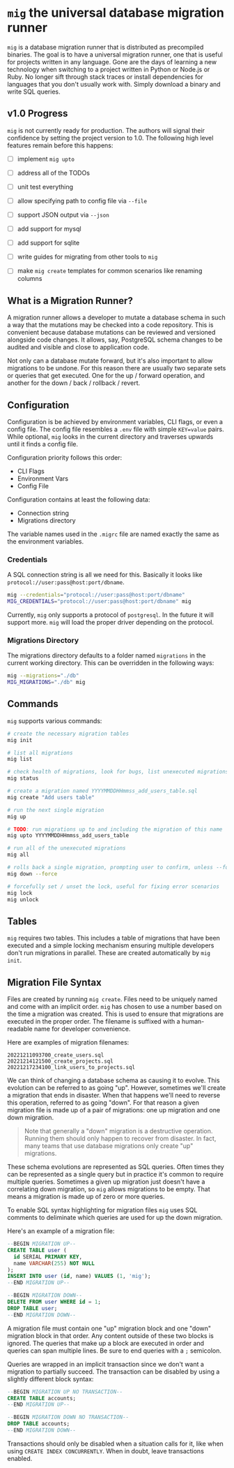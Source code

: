 # `mig` the universal database migration runner

`mig` is a database migration runner that is distributed as precompiled binaries. The goal is to have a universal migration runner, one that is useful for projects written in any language. Gone are the days of learning a new technology when switching to a project written in Python or Node.js or Ruby. No longer sift through stack traces or install dependencies for languages that you don't usually work with. Simply download a binary and write SQL queries.


## v1.0 Progress

`mig` is not currently ready for production. The authors will signal their confidence by setting the project version to 1.0. The following high level features remain before this happens:

- [ ] implement `mig upto`
- [ ] address all of the TODOs
- [ ] unit test everything
- [ ] allow specifying path to config file via `--file`
- [ ] support JSON output via `--json`
- [ ] add support for mysql
- [ ] add support for sqlite
- [ ] write guides for migrating from other tools to `mig`
- [ ] make `mig create` templates for common scenarios like renaming columns


## What is a Migration Runner?

A migration runner allows a developer to mutate a database schema in such a way that the mutations may be checked into a code repository. This is convenient because database mutations can be reviewed and versioned alongside code changes. It allows, say, PostgreSQL schema changes to be audited and visible and close to application code.

Not only can a database mutate forward, but it's also important to allow migrations to be undone. For this reason there are usually two separate sets or queries that get executed. One for the up / forward operation, and another for the down / back / rollback / revert.


## Configuration

Configuration is be achieved by environment variables, CLI flags, or even a config file. The config file resembles a `.env` file with simple `KEY=value` pairs. While optional, `mig` looks in the current directory and traverses upwards until it finds a config file.

Configuration priority follows this order:

- CLI Flags
- Environment Vars
- Config File

Configuration contains at least the following data:

* Connection string
* Migrations directory

The variable names used in the `.migrc` file are named exactly the same as the environment variables.

### Credentials

A SQL connection string is all we need for this. Basically it looks like `protocol://user:pass@host:port/dbname`.

```sh
mig --credentials="protocol://user:pass@host:port/dbname"
MIG_CREDENTIALS="protocol://user:pass@host:port/dbname" mig
```

Currently, `mig` only supports a protocol of `postgresql`. In the future it will support more. `mig` will load the proper driver depending on the protocol.

### Migrations Directory

The migrations directory defaults to a folder named `migrations` in the current working directory. This can be overridden in the following ways:

```sh
mig --migrations="./db"
MIG_MIGRATIONS="./db" mig
```


## Commands

`mig` supports various commands:

```sh
# create the necessary migration tables
mig init

# list all migrations
mig list

# check health of migrations, look for bugs, list unexecuted migrations
mig status

# create a migration named YYYYMMDDHHmmss_add_users_table.sql
mig create "Add users table"

# run the next single migration
mig up

# TODO: run migrations up to and including the migration of this name
mig upto YYYYMMDDHHmmss_add_users_table

# run all of the unexecuted migrations
mig all

# rolls back a single migration, prompting user to confirm, unless --force is provided
mig down --force

# forcefully set / unset the lock, useful for fixing error scenarios
mig lock
mig unlock
```


## Tables

`mig` requires two tables. This includes a table of migrations that have been executed and a simple locking mechanism ensuring multiple developers don't run migrations in parallel. These are created automatically by `mig init`.


## Migration File Syntax

Files are created by running `mig create`. Files need to be uniquely named and come with an implicit order. `mig` has chosen to use a number based on the time a migration was created. This is used to ensure that migrations are executed in the proper order. The filename is suffixed with a human-readable name for developer convenience.

Here are examples of migration filenames:

```
20221211093700_create_users.sql
20221214121500_create_projects.sql
20221217234100_link_users_to_projects.sql
```

We can think of changing a database schema as causing it to evolve. This evolution can be referred to as going "up". However, sometimes we'll create a migration that ends in disaster. When that happens we'll need to reverse this operation, referred to as going "down". For that reason a given migration file is made up of a pair of migrations: one up migration and one down migration.

> Note that generally a "down" migration is a destructive operation. Running them should only happen to recover from disaster. In fact, many teams that use database migrations only create "up" migrations.

These schema evolutions are represented as SQL queries. Often times they can be represented as a single query but in practice it's common to require multiple queries. Sometimes a given up migration just doesn't have a correlating down migration, so `mig` allows migrations to be empty. That means a migration is made up of zero or more queries.

To enable SQL syntax highlighting for migration files `mig` uses SQL comments to deliminate which queries are used for up the down migration.

Here's an example of a migration file:

```sql
--BEGIN MIGRATION UP--
CREATE TABLE user (
  id SERIAL PRIMARY KEY,
  name VARCHAR(255) NOT NULL
);
INSERT INTO user (id, name) VALUES (1, 'mig');
--END MIGRATION UP--

--BEGIN MIGRATION DOWN--
DELETE FROM user WHERE id = 1;
DROP TABLE user;
--END MIGRATION DOWN--
```

A migration file must contain one "up" migration block and one "down" migration block in that order. Any content outside of these two blocks is ignored. The queries that make up a block are executed in order and queries can span multiple lines. Be sure to end queries with a `;` semicolon.

Queries are wrapped in an implicit transaction since we don't want a migration to partially succeed. The transaction can be disabled by using a slightly different block syntax:

```sql
--BEGIN MIGRATION UP NO TRANSACTION--
CREATE TABLE accounts;
--END MIGRATION UP--

--BEGIN MIGRATION DOWN NO TRANSACTION--
DROP TABLE accounts;
--END MIGRATION DOWN--
```

Transactions should only be disabled when a situation calls for it, like when using `CREATE INDEX CONCURRENTLY`. When in doubt, leave transactions enabled.